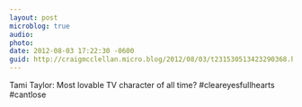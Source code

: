 ```yaml
---
layout: post
microblog: true
audio: 
photo: 
date: 2012-08-03 17:22:30 -0600
guid: http://craigmcclellan.micro.blog/2012/08/03/t231530513423290368.html
---
```

Tami Taylor: Most lovable TV character of all time? #cleareyesfullhearts #cantlose

